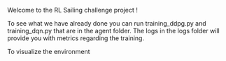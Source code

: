 Welcome to the RL Sailing challenge project !

To see what we have already done you can run training_ddpg.py and training_dqn.py that are in the agent folder. The logs in the logs folder will provide you with metrics regarding the training. 

To visualize the environment 